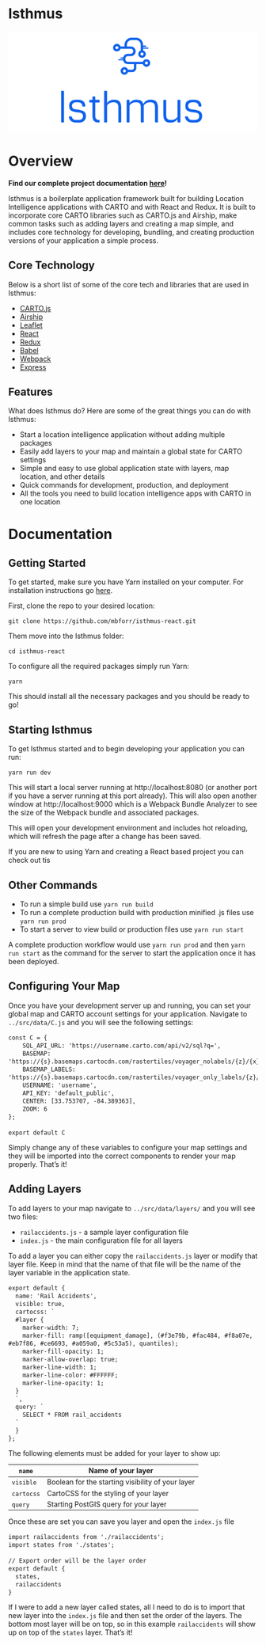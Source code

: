 # Isthmus

![Isthmus](./isthmus.png)

# Overview

**Find our complete project documentation [here](https://isthmus.gitbook.io/isthmus/)!**

Isthmus is a boilerplate application framework built for building Location Intelligence applications with CARTO and with React and Redux. It is built to incorporate core CARTO libraries such as CARTO.js and Airship, make common tasks such as adding layers and creating a map simple, and includes core technology for developing, bundling, and creating production versions of your application a simple process.

## Core Technology

Below is a short list of some of the core tech and libraries that are used in Isthmus:


- [CARTO.js](https://carto.com/developers/carto-js/)
- [Airship](https://carto-airship.netlify.com/)
- [Leaflet](https://leafletjs.com/)
- [React](https://reactjs.org/)
- [Redux](https://redux.js.org/)
- [Babel](https://babeljs.io/)
- [Webpack](https://webpack.js.org/)
- [Express](https://expressjs.com/)
## Features

What does Isthmus do? Here are some of the great things you can do with Isthmus:


- Start a location intelligence application without adding multiple packages
- Easily add layers to your map and maintain a global state for CARTO settings
- Simple and easy to use global application state with layers, map location, and other details
- Quick commands for development, production, and deployment
- All the tools you need to build location intelligence apps with CARTO in one location
# Documentation
## Getting Started

To get started, make sure you have Yarn installed on your computer. For installation instructions go [here](https://yarnpkg.com/en/docs/install#mac-stable).

First, clone the repo to your desired location:


    git clone https://github.com/mbforr/isthmus-react.git

Them move into the Isthmus folder:


    cd isthmus-react

To configure all the required packages simply run Yarn:


    yarn

This should install all the necessary packages and you should be ready to go!

## Starting Isthmus

To get Isthmus started and to begin developing your application you can run:


    yarn run dev

This will start a local server running at http://localhost:8080 (or another port if you have a server running at this port already). This will also open another window at http://localhost:9000 which is a Webpack Bundle Analyzer to see the size of the Webpack bundle and associated packages.

This will open your development environment and includes hot reloading, which will refresh the page after a change has been saved.

If you are new to using Yarn and creating a React based project you can check out tis

## Other Commands
- To run a simple build use `yarn run build`
- To run a complete production build with production minified .js files use `yarn run prod`
- To start a server to view build or production files use `yarn run start`

A complete production workflow would use `yarn run prod` and then `yarn run start` as the command for the server to start the application once it has been deployed.

## Configuring Your Map

Once you have your development server up and running, you can set your global map and CARTO account settings for your application. Navigate to `../src/data/C.js` and  you will see the following settings:


    const C = {
        SQL_API_URL: 'https://username.carto.com/api/v2/sql?q=',
        BASEMAP: 'https://{s}.basemaps.cartocdn.com/rastertiles/voyager_nolabels/{z}/{x}/{y}.png',
        BASEMAP_LABELS: 'https://{s}.basemaps.cartocdn.com/rastertiles/voyager_only_labels/{z}/{x}/{y}.png',
        USERNAME: 'username',
        API_KEY: 'default_public',
        CENTER: [33.753707, -84.389363],
        ZOOM: 6
    };

    export default C

Simply change any of these variables to configure your map settings and they will be imported into the correct components to render your map properly. That’s it!

## Adding Layers

To add layers to your map navigate to `../src/data/layers/` and you will see two files:


- `railaccidents.js` - a sample layer configuration file
- `index.js` - the main configuration file for all layers

To add a layer you can either copy the `railaccidents.js` layer or modify that layer file. Keep in mind that the name of that file will be the name of the layer variable in the application state.


    export default {
      name: 'Rail Accidents',
      visible: true,
      cartocss: `
      #layer {
        marker-width: 7;
        marker-fill: ramp([equipment_damage], (#f3e79b, #fac484, #f8a07e, #eb7f86, #ce6693, #a059a0, #5c53a5), quantiles);
        marker-fill-opacity: 1;
        marker-allow-overlap: true;
        marker-line-width: 1;
        marker-line-color: #FFFFFF;
        marker-line-opacity: 1;
      }
      `,
      query: `
        SELECT * FROM rail_accidents
      `
      }
    };

The following elements must be added for your layer to show up:

| `name`     | Name of your layer                                |
| ---------- | ------------------------------------------------- |
| `visible`  | Boolean for the starting visibility of your layer |
| `cartocss` | CartoCSS for the styling of your layer            |
| `query`    | Starting PostGIS query for your layer             |

Once these are set you can save you layer and open the `index.js` file


    import railaccidents from './railaccidents';
    import states from './states';

    // Export order will be the layer order
    export default {
      states,
      railaccidents
    }

If I were to add a new layer called states, all I need to do is to import that new layer into the `index.js` file and then set the order of the layers. The bottom most layer will be on top, so in this example `railaccidents` will show up on top of the `states` layer. That’s it!
